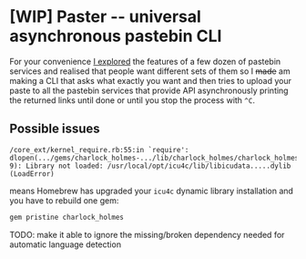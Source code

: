 # [WIP] Paster -- universal asynchronous pastebin CLI

For your convenience [I explored](https://github.com/Nakilon/pcbr-demo/blob/master/pastebins.txt) the features of a few dozen of pastebin services and realised that people want different sets of them so I ~~made~~ am making a CLI that asks what exactly you want and then tries to upload your paste to all the pastebin services that provide API asynchronously printing the returned links until done or until you stop the process with `^C`.

## Possible issues

```none
/core_ext/kernel_require.rb:55:in `require': dlopen(.../gems/charlock_holmes-.../lib/charlock_holmes/charlock_holmes.bundle, 9): Library not loaded: /usr/local/opt/icu4c/lib/libicudata.....dylib (LoadError)
```

means Homebrew has upgraded your `icu4c` dynamic library installation and you have to rebuild one gem:

```bash
gem pristine charlock_holmes
```

TODO: make it able to ignore the missing/broken dependency needed for automatic language detection
